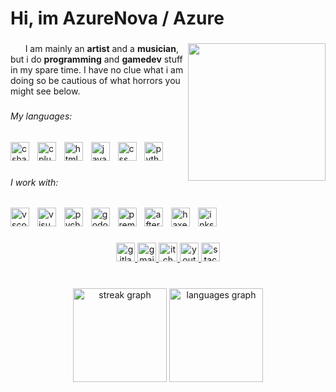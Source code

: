 <h1 align="left">Hi, im AzureNova / Azure</h1>

###

<img align="right" height="220" src="https://external-content.duckduckgo.com/iu/?u=https%3A%2F%2Fcdn.petpress.net%2Fwp-content%2Fuploads%2F2019%2F11%2F12092042%2F75562931_151372889471502_4147752791952611680_n1.jpg&f=1&nofb=1&ipt=1f0588d9b73a4ac631df0d25a4b6345136e7e8e71815dfec24f03a62b243715a"  />

###

<p align="left">&nbsp;&nbsp;&nbsp;&nbsp;&nbsp;&nbsp;I am mainly an <b>artist</b> and a <b>musician</b>, but i do <b>programming</b> and <b>gamedev</b> stuff in my spare time. I have no clue what i am doing so be cautious of what horrors you might see below.</p>

###

<h6 align="left">My languages:</h6>

###

<div align="left">
  <img src="https://cdn.jsdelivr.net/gh/devicons/devicon/icons/csharp/csharp-original.svg" height="30" alt="csharp logo"  />
  <img width="5" />
  <img src="https://cdn.jsdelivr.net/gh/devicons/devicon/icons/cplusplus/cplusplus-original.svg" height="30" alt="cplusplus logo"  />
  <img width="5" />
  <img src="https://cdn.jsdelivr.net/gh/devicons/devicon/icons/html5/html5-original.svg" height="30" alt="html5 logo"  />
  <img width="5" />
  <img src="https://cdn.jsdelivr.net/gh/devicons/devicon/icons/javascript/javascript-original.svg" height="30" alt="javascript logo"  />
  <img width="5" />
  <img src="https://cdn.jsdelivr.net/gh/devicons/devicon/icons/css3/css3-original.svg" height="30" alt="css logo"  />
  <img width="5" />
  <img src="https://cdn.jsdelivr.net/gh/devicons/devicon/icons/python/python-original.svg" height="30" alt="python logo"  />
</div>

###

<h6 align="left">I work with:</h6>

###

<div align="left">
  <img src="https://cdn.jsdelivr.net/gh/devicons/devicon/icons/vscode/vscode-original.svg" height="30" alt="vscode logo"  />
  <img width="5" />
  <img src="https://cdn.jsdelivr.net/gh/devicons/devicon/icons/visualstudio/visualstudio-plain.svg" height="30" alt="visualstudio logo"  />
  <img width="5" />
  <img src="https://cdn.jsdelivr.net/gh/devicons/devicon/icons/pycharm/pycharm-original.svg" height="30" alt="pycharm logo"  />
  <img width="5" />
  <img src="https://cdn.jsdelivr.net/gh/devicons/devicon/icons/godot/godot-original.svg" height="30" alt="godot logo"  />
  <img width="5" />
  <img src="https://cdn.jsdelivr.net/gh/devicons/devicon/icons/premierepro/premierepro-original.svg" height="30" alt="premierepro logo"  />
  <img width="5" />
  <img src="https://cdn.jsdelivr.net/gh/devicons/devicon/icons/aftereffects/aftereffects-original.svg" height="30" alt="aftereffects logo"  />
  <img width="5" />
  <img src="https://cdn.jsdelivr.net/gh/devicons/devicon/icons/haxe/haxe-original.svg" height="30" alt="haxe logo"  />
  <img width="5" />
  <img src="https://cdn.jsdelivr.net/gh/devicons/devicon/icons/inkscape/inkscape-original.svg" height="30" alt="inkscape logo"  />
</div>

###

<div align="center">
  <a href="https://gitlab.com/AnAzureNova" target="_blank">
    <img src="https://img.shields.io/static/v1?message=GitLab&logo=gitlab&label=&color=FC6D26&logoColor=white&labelColor=&style=for-the-badge" height="30" alt="gitlab logo"  />
  </a>
  <a href="realazurenova@gmail.com" target="_blank">
    <img src="https://img.shields.io/static/v1?message=Gmail&logo=gmail&label=&color=D14836&logoColor=white&labelColor=&style=for-the-badge" height="30" alt="gmail logo"  />
  </a>
  <a href="https://notazurenova.itch.io" target="_blank">
    <img src="https://img.shields.io/static/v1?message=itch.io&logo=itch&label=&color=000000&logoColor=white&labelColor=&style=for-the-badge" height="30" alt="itch logo"  />
  </a>
  <a href="https://www.youtube.com/@Azure_Nova" target="_blank">
    <img src="https://img.shields.io/static/v1?message=Youtube&logo=youtube&label=&color=FF0000&logoColor=white&labelColor=&style=for-the-badge" height="30" alt="youtube logo"  />
  </a>
  <a href="https://stackoverflow.com/users/31736357/matt" target="_blank">
    <img src="https://img.shields.io/static/v1?message=Stackoverflow&logo=stackoverflow&label=&color=FE7A16&logoColor=white&labelColor=&style=for-the-badge" height="30" alt="stackoverflow logo"  />
  </a>
</div>

###

<br clear="both">

<div align="center">
  <img src="https://streak-stats.demolab.com?user=AnAzureNova&locale=en&mode=weekly&theme=calm&hide_border=false&border_radius=10" height="150" alt="streak graph"  />
  <img src="https://github-readme-stats.vercel.app/api/top-langs?username=AnAzureNova&locale=en&hide_title=false&layout=compact&card_width=320&langs_count=5&theme=calm&hide_border=false" height="150" alt="languages graph"  />
</div>

###
